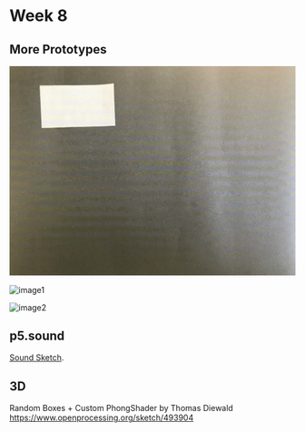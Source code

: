 # Week 8

## More Prototypes

![This is a gif](https://github.com/KristineGudmundsen/CodeWords/raw/master/SKO/Week_08/LayersGif.gif)

![image1](https://github.com/KristineGudmundsen/CodeWords/raw/master/SKO/Week_08/Layers.png)

![image2](https://github.com/KristineGudmundsen/CodeWords/raw/master/SKO/Week_08/3D.png)

## p5.sound
[Sound Sketch](https://kristinegudmundsen.github.io/CodeWords/SKO/Week_08/SoundTorus/).

## 3D
Random Boxes + Custom PhongShader by Thomas Diewald https://www.openprocessing.org/sketch/493904
